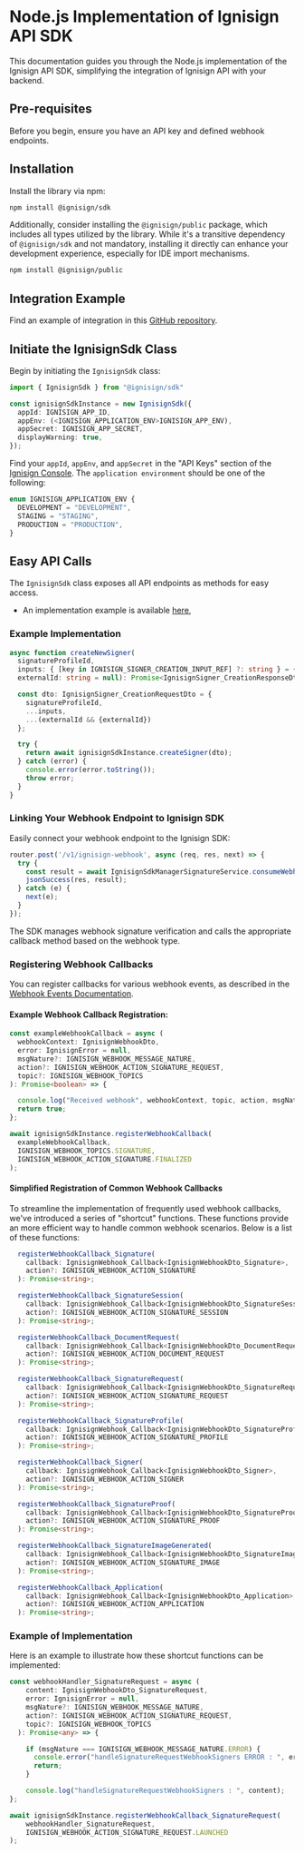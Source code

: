 # Node.js Implementation of Ignisign API SDK

This documentation guides you through the Node.js implementation of the Ignisign API SDK, simplifying the integration of Ignisign API with your backend.

## Pre-requisites

Before you begin, ensure you have an API key and defined webhook endpoints. 


## Installation

Install the library via npm:

```bash
npm install @ignisign/sdk
```

Additionally, consider installing the `@ignisign/public` package, which includes all types utilized by the library. While it's a transitive dependency of `@ignisign/sdk` and not mandatory, installing it directly can enhance your development experience, especially for IDE import mechanisms.

```bash
npm install @ignisign/public
```

## Integration Example

Find an example of integration in this [GitHub repository](https://github.com/ignisign/ignisign-examples/tree/main/ignisign-node).

## Initiate the IgnisignSdk Class

Begin by initiating the `IgnisignSdk` class:

```typescript
import { IgnisignSdk } from "@ignisign/sdk"

const ignisignSdkInstance = new IgnisignSdk({
  appId: IGNISIGN_APP_ID,
  appEnv: (<IGNISIGN_APPLICATION_ENV>IGNISIGN_APP_ENV),
  appSecret: IGNISIGN_APP_SECRET,
  displayWarning: true,
});
```

Find your `appId`, `appEnv`, and `appSecret` in the "API Keys" section of the [Ignisign Console](https://console.ignisign.io/). 
The `application environment` should be one of the following:

```typescript
enum IGNISIGN_APPLICATION_ENV {
  DEVELOPMENT = "DEVELOPMENT",
  STAGING = "STAGING",
  PRODUCTION = "PRODUCTION",
}
```

## Easy API Calls

The `IgnisignSdk` class exposes all API endpoints as methods for easy access. 

- An implementation example is available [here](https://github.com/ignisign/ignisign-examples/blob/main/ignisign-node/src/services/ignisign/ignisign-sdk-manager-signature.service.ts), 


### Example Implementation

```typescript
async function createNewSigner(
  signatureProfileId, 
  inputs: { [key in IGNISIGN_SIGNER_CREATION_INPUT_REF] ?: string } = {}, 
  externalId: string = null): Promise<IgnisignSigner_CreationResponseDto> {  

  const dto: IgnisignSigner_CreationRequestDto = {
    signatureProfileId,
    ...inputs,
    ...(externalId && {externalId})
  };

  try {
    return await ignisignSdkInstance.createSigner(dto);
  } catch (error) {
    console.error(error.toString());
    throw error;
  }
}
```

### Linking Your Webhook Endpoint to Ignisign SDK

Easily connect your webhook endpoint to the Ignisign SDK:

```typescript
router.post('/v1/ignisign-webhook', async (req, res, next) => {
  try {
    const result = await IgnisignSdkManagerSignatureService.consumeWebhook(req.body);
    jsonSuccess(res, result);
  } catch (e) {
    next(e);
  }
});
```

The SDK manages webhook signature verification and calls the appropriate callback method based on the webhook type.

### Registering Webhook Callbacks

You can register callbacks for various webhook events, as described in the [Webhook Events Documentation](https://ignisign.io/docs/webhooks/webhooks).

#### Example Webhook Callback Registration:

```typescript
const exampleWebhookCallback = async (
  webhookContext: IgnisignWebhookDto,
  error: IgnisignError = null,
  msgNature?: IGNISIGN_WEBHOOK_MESSAGE_NATURE,
  action?: IGNISIGN_WEBHOOK_ACTION_SIGNATURE_REQUEST,
  topic?: IGNISIGN_WEBHOOK_TOPICS  
): Promise<boolean> => {

  console.log("Received webhook", webhookContext, topic, action, msgNature);
  return true;
};

await ignisignSdkInstance.registerWebhookCallback(
  exampleWebhookCallback,
  IGNISIGN_WEBHOOK_TOPICS.SIGNATURE,
  IGNISIGN_WEBHOOK_ACTION_SIGNATURE.FINALIZED
);
```
#### Simplified Registration of Common Webhook Callbacks

To streamline the implementation of frequently used webhook callbacks, we've introduced a series of "shortcut" functions. These functions provide an more efficient way to handle common webhook scenarios. Below is a list of these functions:

```typescript
  registerWebhookCallback_Signature(
    callback: IgnisignWebhook_Callback<IgnisignWebhookDto_Signature>, 
    action?: IGNISIGN_WEBHOOK_ACTION_SIGNATURE
  ): Promise<string>;

  registerWebhookCallback_SignatureSession(
    callback: IgnisignWebhook_Callback<IgnisignWebhookDto_SignatureSession>, 
    action?: IGNISIGN_WEBHOOK_ACTION_SIGNATURE_SESSION
  ): Promise<string>;

  registerWebhookCallback_DocumentRequest(
    callback: IgnisignWebhook_Callback<IgnisignWebhookDto_DocumentRequest>, 
    action?: IGNISIGN_WEBHOOK_ACTION_DOCUMENT_REQUEST
  ): Promise<string>;

  registerWebhookCallback_SignatureRequest(
    callback: IgnisignWebhook_Callback<IgnisignWebhookDto_SignatureRequest>, 
    action?: IGNISIGN_WEBHOOK_ACTION_SIGNATURE_REQUEST
  ): Promise<string>;

  registerWebhookCallback_SignatureProfile(
    callback: IgnisignWebhook_Callback<IgnisignWebhookDto_SignatureProfile>, 
    action?: IGNISIGN_WEBHOOK_ACTION_SIGNATURE_PROFILE
  ): Promise<string>;

  registerWebhookCallback_Signer(
    callback: IgnisignWebhook_Callback<IgnisignWebhookDto_Signer>, 
    action?: IGNISIGN_WEBHOOK_ACTION_SIGNER
  ): Promise<string>;

  registerWebhookCallback_SignatureProof(
    callback: IgnisignWebhook_Callback<IgnisignWebhookDto_SignatureProof>, 
    action?: IGNISIGN_WEBHOOK_ACTION_SIGNATURE_PROOF
  ): Promise<string>;

  registerWebhookCallback_SignatureImageGenerated(
    callback: IgnisignWebhook_Callback<IgnisignWebhookDto_SignatureImage>, 
    action?: IGNISIGN_WEBHOOK_ACTION_SIGNATURE_IMAGE
  ): Promise<string>;

  registerWebhookCallback_Application(
    callback: IgnisignWebhook_Callback<IgnisignWebhookDto_Application>, 
    action?: IGNISIGN_WEBHOOK_ACTION_APPLICATION
  ): Promise<string>;
```

### Example of Implementation

Here is an example to illustrate how these shortcut functions can be implemented:

```typescript
const webhookHandler_SignatureRequest = async (
    content: IgnisignWebhookDto_SignatureRequest,
    error: IgnisignError = null,
    msgNature?: IGNISIGN_WEBHOOK_MESSAGE_NATURE,
    action?: IGNISIGN_WEBHOOK_ACTION_SIGNATURE_REQUEST,
    topic?: IGNISIGN_WEBHOOK_TOPICS
  ): Promise<any> => {

    if (msgNature === IGNISIGN_WEBHOOK_MESSAGE_NATURE.ERROR) {
      console.error("handleSignatureRequestWebhookSigners ERROR : ", error);
      return;
    }

    console.log("handleSignatureRequestWebhookSigners : ", content);
};

await ignisignSdkInstance.registerWebhookCallback_SignatureRequest(
    webhookHandler_SignatureRequest,  
    IGNISIGN_WEBHOOK_ACTION_SIGNATURE_REQUEST.LAUNCHED
);
```
